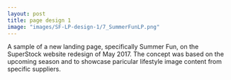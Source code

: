 ```yaml
---
layout: post
title: page design 1
image: "images/SF-LP-design-1/7_SummerFunLP.png"
---
```

A sample of a new landing page, specifically Summer Fun, on the SuperStock website redesign of May 2017.  The concept was based on the upcoming season and to showcase paricular lifestyle image content from specific suppliers.